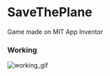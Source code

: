 # SaveThePlane
Game made on MIT App Inventor

### Working
![working_gif](https://github.com/kmranrg/SaveThePlane/blob/master/SaveThePlane.gif)
